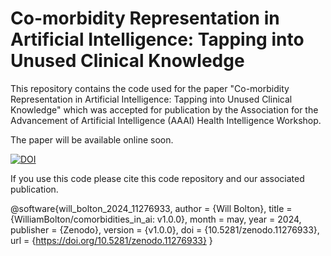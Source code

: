 # Co-morbidity Representation in Artificial Intelligence: Tapping into Unused Clinical Knowledge
This repository contains the code used for the paper "Co-morbidity Representation in Artificial Intelligence: Tapping into Unused Clinical Knowledge" which was accepted for publication by the Association for the Advancement of Artificial Intelligence (AAAI) Health Intelligence Workshop.

The paper will be available online soon.

[![DOI](https://zenodo.org/badge/805059008.svg)](https://zenodo.org/doi/10.5281/zenodo.11276932)

If you use this code please cite this code repository and our associated publication.

@software{will_bolton_2024_11276933,
  author       = {Will Bolton},
  title        = {WilliamBolton/comorbidities\_in\_ai: v1.0.0},
  month        = may,
  year         = 2024,
  publisher    = {Zenodo},
  version      = {v1.0.0},
  doi          = {10.5281/zenodo.11276933},
  url          = {https://doi.org/10.5281/zenodo.11276933}
}
